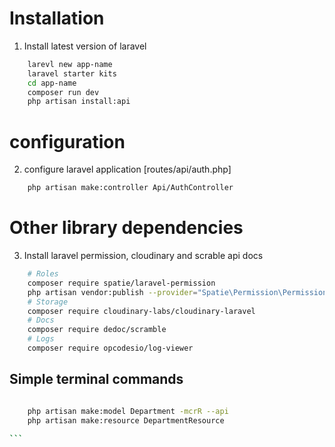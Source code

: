 

# Installation
1. Install latest version of laravel
```sh
    larevl new app-name
    laravel starter kits
    cd app-name
    composer run dev
    php artisan install:api
```

# configuration
2. configure laravel application [routes/api/auth.php]
```sh
    php artisan make:controller Api/AuthController
```

# Other library dependencies
3. Install laravel permission, cloudinary and scrable api docs
```sh
    # Roles
    composer require spatie/laravel-permission
    php artisan vendor:publish --provider="Spatie\Permission\PermissionServiceProvider"
    # Storage
    composer require cloudinary-labs/cloudinary-laravel
    # Docs
    composer require dedoc/scramble
    # Logs
    composer require opcodesio/log-viewer

```


## Simple terminal commands
````sh

    php artisan make:model Department -mcrR --api
    php artisan make:resource DepartmentResource

```